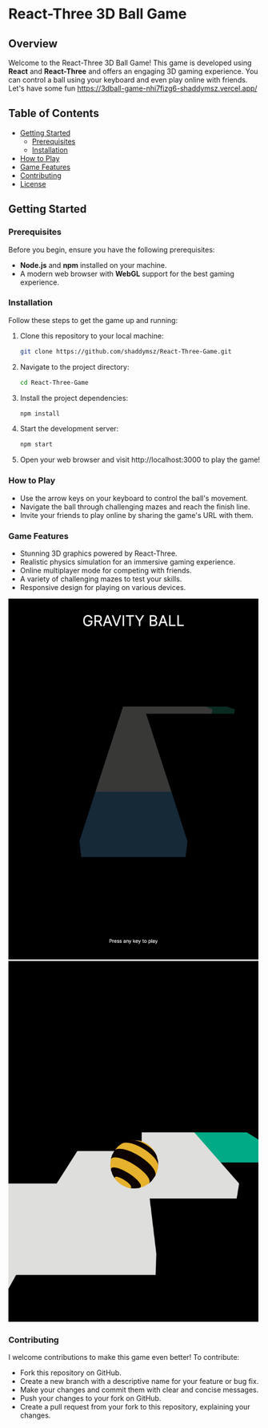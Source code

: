 # React-Three 3D Ball Game

## Overview

Welcome to the React-Three 3D Ball Game! This game is developed using **React** and **React-Three** and offers an engaging 3D gaming experience. You can control a ball using your keyboard and even play online with friends.
Let's have some fun https://3dball-game-nhi7fizg6-shaddymsz.vercel.app/

## Table of Contents

- [Getting Started](#getting-started)
  - [Prerequisites](#prerequisites)
  - [Installation](#installation)
- [How to Play](#how-to-play)
- [Game Features](#game-features)
- [Contributing](#contributing)
- [License](#license)

## Getting Started

### Prerequisites

Before you begin, ensure you have the following prerequisites:

- **Node.js** and **npm** installed on your machine.
- A modern web browser with **WebGL** support for the best gaming experience.

### Installation

Follow these steps to get the game up and running:

1. Clone this repository to your local machine:

   ```bash
   git clone https://github.com/shaddymsz/React-Three-Game.git

   ```

2. Navigate to the project directory:
   ```bash 
   cd React-Three-Game
   ```
   
3. Install the project dependencies:
   ```bash
   npm install
   ```
5. Start the development server:
   ```bash
   npm start
   ```
   
6. Open your web browser and visit http://localhost:3000 to play the game!

### How to Play

- Use the arrow keys on your keyboard to control the ball's movement.
- Navigate the ball through challenging mazes and reach the finish line.
- Invite your friends to play online by sharing the game's URL with them.

### Game Features

- Stunning 3D graphics powered by React-Three.
- Realistic physics simulation for an immersive gaming experience.
- Online multiplayer mode for competing with friends.
- A variety of challenging mazes to test your skills.
- Responsive design for playing on various devices.

<img width="500" src="screenshots/screenshot-1.png">

<img width="500" src="screenshots/screenshot-2.png">

### Contributing

I welcome contributions to make this game even better! To contribute:

- Fork this repository on GitHub.
- Create a new branch with a descriptive name for your feature or bug fix.
- Make your changes and commit them with clear and concise messages.
- Push your changes to your fork on GitHub.
- Create a pull request from your fork to this repository, explaining your changes.
